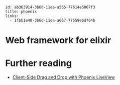 ```
id: ab363914-3b6d-11ea-a565-77614e5867f3
title: phoenix
links:
  - 1fbb1e40-3b6d-11ea-a667-77559ebd764b
```

# Web framework for elixir

# Further reading

* [Client-Side Drag and Drop with Phoenix LiveView][1]

[1]: https://www.headway.io/blog/client-side-drag-and-drop-with-phoenix-liveview
